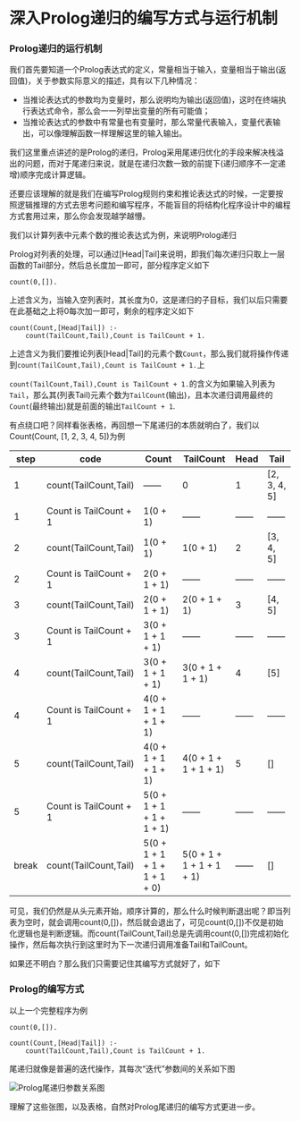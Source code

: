 # 深入Prolog递归的编写方式与运行机制

### Prolog递归的运行机制

我们首先要知道一个Prolog表达式的定义，常量相当于输入，变量相当于输出(返回值)，关于参数实际意义的描述，具有以下几种情况：

+ 当推论表达式的参数均为变量时，那么说明均为输出(返回值)，这时在终端执行表达式命令，那么会一一列举出变量的所有可能值；
+ 当推论表达式的参数中有常量也有变量时，那么常量代表输入，变量代表输出，可以像理解函数一样理解这里的输入输出。

我们这里重点讲述的是Prolog的递归，Prolog采用尾递归优化的手段来解决栈溢出的问题，而对于尾递归来说，就是在递归次数一致的前提下(递归顺序不一定递增)顺序完成计算逻辑。

还要应该理解的就是我们在编写Prolog规则约束和推论表达式的时候，一定要按照逻辑推理的方式去思考问题和编写程序，不能盲目的将结构化程序设计中的编程方式套用过来，那么你会发现越学越懵。

我们以计算列表中元素个数的推论表达式为例，来说明Prolog递归

Prolog对列表的处理，可以通过[Head|Tail]来说明，即我们每次递归只取上一层函数的Tail部分，然后总长度加一即可，部分程序定义如下

```
count(0,[]).
```

上述含义为，当输入空列表时，其长度为0，这是递归的子目标，我们以后只需要在此基础之上将0每次加一即可，剩余的程序定义如下

```
count(Count,[Head|Tail]) :-
    count(TailCount,Tail),Count is TailCount + 1.
```

上述含义为我们要推论列表[Head|Tail]的元素个数`Count`，那么我们就将操作传递到`count(TailCount,Tail),Count is TailCount + 1.`上

`count(TailCount,Tail),Count is TailCount + 1.`的含义为如果输入列表为`Tail`，那么其(列表Tail)元素个数为`TailCount`(输出)，且本次递归调用最终的`Count`(最终输出)就是前面的输出`TailCount + 1`.

有点绕口吧？同样看张表格，再回想一下尾递归的本质就明白了，我们以Count(Count, [1, 2, 3, 4, 5])为例

|step|code|Count|TailCount|Head|Tail|
|------|------|------|------|------|------|
|1|count(TailCount,Tail)|——|0|1|[2, 3, 4, 5]|
|1|Count is TailCount + 1|1(0 + 1)|——|——|——|
|2|count(TailCount,Tail)|1(0 + 1)|1(0 + 1)|2|[3, 4, 5]|
|2|Count is TailCount + 1|2(0 + 1 + 1)|——|——|——|
|3|count(TailCount,Tail)|2(0 + 1 + 1)|2(0 + 1 + 1)|3|[4, 5]|
|3|Count is TailCount + 1|3(0 + 1 + 1 + 1)|——|——|——|
|4|count(TailCount,Tail)|3(0 + 1 + 1 + 1)|3(0 + 1 + 1 + 1)|4|[5]|
|4|Count is TailCount + 1|4(0 + 1 + 1 + 1 + 1)|——|——|——|
|5|count(TailCount,Tail)|4(0 + 1 + 1 + 1 + 1)|4(0 + 1 + 1 + 1 + 1)|5|[]|
|5|Count is TailCount + 1|5(0 + 1 + 1 + 1 + 1 + 1)|——|——|——|
|break|count(TailCount,Tail)|5(0 + 1 + 1 + 1 + 1 + 1 + 0)|5(0 + 1 + 1 + 1 + 1 + 1)|——|[]|

可见，我们仍然是从头元素开始，顺序计算的，那么什么时候判断退出呢？即当列表为空时，就会调用count(0,[])，然后就会退出了，可见count(0,[])不仅是初始化逻辑也是判断逻辑。而count(TailCount,Tail)总是先调用count(0,[])完成初始化操作，然后每次执行到这里时为下一次递归调用准备Tail和TailCount。

如果还不明白？那么我们只需要记住其编写方式就好了，如下

### Prolog的编写方式

以上一个完整程序为例

```
count(0,[]).

count(Count,[Head|Tail]) :-
    count(TailCount,Tail),Count is TailCount + 1.
```

尾递归就像是普遍的迭代操作，其每次“迭代”参数间的关系如下图

![Prolog尾递归参数关系图](https://feily.tech/image/20190205124257.png)

理解了这些张图，以及表格，自然对Prolog尾递归的编写方式更进一步。